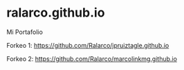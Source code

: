 # ralarco.github.io
Mi Portafolio


Forkeo 1:
https://github.com/Ralarco/jpruiztagle.github.io

Forkeo 2:
https://github.com/Ralarco/marcolinkmg.github.io

